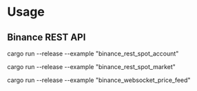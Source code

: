 # Usage

## Binance REST API

cargo run --release --example "binance_rest_spot_account"

cargo run --release --example "binance_rest_spot_market"

cargo run --release --example "binance_websocket_price_feed"